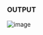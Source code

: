 ### OUTPUT
![image](https://github.com/dipenpatel0017/QR-Code-Generator/assets/154975783/33d5ba47-6ff9-4115-b9c2-5d91f8192b1c)
